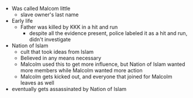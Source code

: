 - Was called Malcom little
	- slave owner's last name
- Early life
	- Father was killed by KKK in a hit and run
		- despite all the evidence present, police labeled it as a hit and run, didn't investigate
- Nation of Islam
	- cult that took ideas from Islam
	- Believed in any means necessary
	- Malcolm used this to get more influence, but Nation of Islam wanted more members while Malcolm wanted more action
	- Malcolm gets kicked out, and everyone that joined for Malcolm leaves as well
- eventually gets assassinated by Nation of Islam